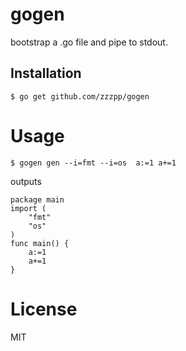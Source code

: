 # gogen

bootstrap a .go file and pipe to stdout.


## Installation
	$ go get github.com/zzzpp/gogen


# Usage

	$ gogen gen --i=fmt --i=os  a:=1 a+=1
	
outputs

```
package main
import (
	"fmt"
	"os"
)
func main() {
	a:=1
	a+=1
}
```


# License
MIT
